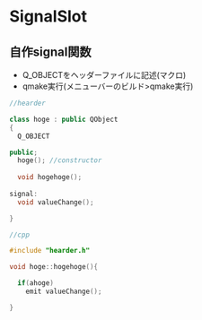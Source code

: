 # SignalSlot

## 自作signal関数

- Q_OBJECTをヘッダーファイルに記述(マクロ)
- qmake実行(メニューバーのビルド>qmake実行)

```cpp
//hearder

class hoge : public QObject
{
  Q_OBJECT

public;
  hoge(); //constructor
  
  void hogehoge();
  
signal:
  void valueChange();

}

```

```cpp
//cpp

#include "hearder.h"

void hoge::hogehoge(){

  if(ahoge)
    emit valueChange();

}
